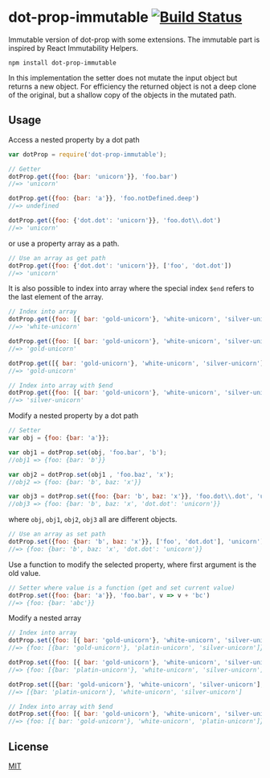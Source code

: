 # dot-prop-immutable [![Build Status](https://travis-ci.org/debitoor/dot-prop-immutable.svg)](https://travis-ci.org/debitoor/dot-prop-immutable)

Immutable version of dot-prop with some extensions. The immutable part is inspired by React Immutability Helpers.

	npm install dot-prop-immutable

In this implementation the setter does not mutate the input object but returns a new object.
For efficiency the returned object is not a deep clone of the original, but a shallow copy of the objects in the mutated path.


## Usage

Access a nested property by a dot path

```javascript
var dotProp = require('dot-prop-immutable');

// Getter
dotProp.get({foo: {bar: 'unicorn'}}, 'foo.bar')
//=> 'unicorn'

dotProp.get({foo: {bar: 'a'}}, 'foo.notDefined.deep')
//=> undefined

dotProp.get({foo: {'dot.dot': 'unicorn'}}, 'foo.dot\\.dot')
//=> 'unicorn'
```


or use a property array as a path.

```javascript
// Use an array as get path
dotProp.get({foo: {'dot.dot': 'unicorn'}}, ['foo', 'dot.dot'])
//=> 'unicorn'
```


It is also possible to index into array where the special index `$end` refers to the last element of the array.

```javascript
// Index into array
dotProp.get({foo: [{ bar: 'gold-unicorn'}, 'white-unicorn', 'silver-unicorn']}, 'foo.1')
//=> 'white-unicorn'

dotProp.get({foo: [{ bar: 'gold-unicorn'}, 'white-unicorn', 'silver-unicorn']}, 'foo.0.bar')
//=> 'gold-unicorn'

dotProp.get([{ bar: 'gold-unicorn'}, 'white-unicorn', 'silver-unicorn'], '0.bar')
//=> 'gold-unicorn'

// Index into array with $end
dotProp.get({foo: [{ bar: 'gold-unicorn'}, 'white-unicorn', 'silver-unicorn']}, 'foo.$end')
//=> 'silver-unicorn'
```


Modify a nested property by a dot path

```javascript
// Setter
var obj = {foo: {bar: 'a'}};

var obj1 = dotProp.set(obj, 'foo.bar', 'b');
//obj1 => {foo: {bar: 'b'}}

var obj2 = dotProp.set(obj1 , 'foo.baz', 'x');
//obj2 => {foo: {bar: 'b', baz: 'x'}}

var obj3 = dotProp.set({foo: {bar: 'b', baz: 'x'}}, 'foo.dot\\.dot', 'unicorn');
//obj3 => {foo: {bar: 'b', baz: 'x', 'dot.dot': 'unicorn'}}
```

where `obj`, `obj1`, `obj2`, `obj3` all are different objects.

```javascript
// Use an array as set path
dotProp.set({foo: {bar: 'b', baz: 'x'}}, ['foo', 'dot.dot'], 'unicorn')
//=> {foo: {bar: 'b', baz: 'x', 'dot.dot': 'unicorn'}}
```


Use a function to modify the selected property, where first argument is the old value.

```javascript
// Setter where value is a function (get and set current value)
dotProp.set({foo: {bar: 'a'}}, 'foo.bar', v => v + 'bc')
//=> {foo: {bar: 'abc'}}
```


Modify a nested array

```javascript
// Index into array
dotProp.set({foo: [{ bar: 'gold-unicorn'}, 'white-unicorn', 'silver-unicorn']}, 'foo.1', 'platin-unicorn')
//=> {foo: [{bar: 'gold-unicorn'}, 'platin-unicorn', 'silver-unicorn']}

dotProp.set({foo: [{ bar: 'gold-unicorn'}, 'white-unicorn', 'silver-unicorn']}, 'foo.0.bar', 'platin-unicorn')
//=> {foo: [{bar: 'platin-unicorn'}, 'white-unicorn', 'silver-unicorn']}

dotProp.set([{bar: 'gold-unicorn'}, 'white-unicorn', 'silver-unicorn'], '0.bar', 'platin-unicorn')
//=> [{bar: 'platin-unicorn'}, 'white-unicorn', 'silver-unicorn']

// Index into array with $end
dotProp.set({foo: [{ bar: 'gold-unicorn'}, 'white-unicorn', 'silver-unicorn']}, 'foo.$end', 'platin-unicorn')
//=> {foo: [{ bar: 'gold-unicorn'}, 'white-unicorn', 'platin-unicorn']}

```

## License

[MIT](http://opensource.org/licenses/MIT)

